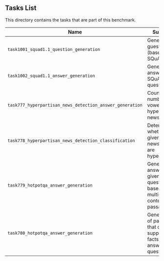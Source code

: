 ## Tasks List 

This directory contains the tasks that are part of this benchmark. 


Name | Summary | Category
---- | ----------- | --------
`task1001_squad1.1_question_generation` | Generating guestions (based on SQuAD 1.1) | Question Generation  
`task1002_squad1.1_answer_generation` | Generating answers to SQuAD 1.1 questions | Answer Generation
`task777_hyperpartisan_news_detection_answer_generation` | Counting number of vowels in hyperpartisan news articles | Answer Generation
`task778_hyperpartisan_news_detection_classification` | Determine whether a given set of news articles are hyperpartisant | Classification
`task779_hotpotqa_answer_generation` | Generate answer to a given question based on multiple context passages | Answer Generation
`task780_hotpotqa_answer_generation` | Generate titles of passages that contains supporting facts to answer a question | Answer Generation
